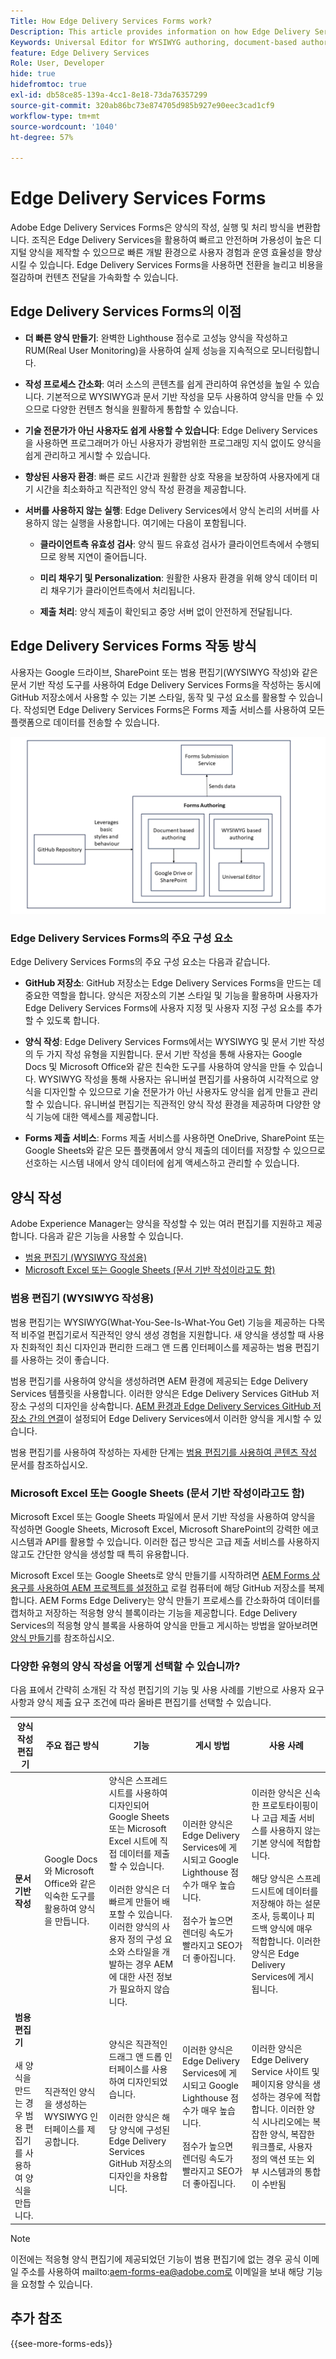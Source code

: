```yaml
---
Title: How Edge Delivery Services Forms work?
Description: This article provides information on how Edge Delivery Services Forms work. It also provides information on various form authoring platforms, including the Universal Editor and document-based authoring.
Keywords: Universal Editor for WYSIWYG authoring, document-based authoring, Working of Edge Delivery Services Forms, How Edge Delivery Services Forms work?
feature: Edge Delivery Services
Role: User, Developer
hide: true
hidefromtoc: true
exl-id: db58ce85-139a-4cc1-8e18-73da76357299
source-git-commit: 320ab86bc73e874705d985b927e90eec3cad1cf9
workflow-type: tm+mt
source-wordcount: '1040'
ht-degree: 57%

---
```



# Edge Delivery Services Forms

Adobe Edge Delivery Services Forms은 양식의 작성, 실행 및 처리 방식을 변환합니다. 조직은 Edge Delivery Services을 활용하여 빠르고 안전하며 가용성이 높은 디지털 양식을 제작할 수 있으므로 빠른 개발 환경으로 사용자 경험과 운영 효율성을 향상시킬 수 있습니다. Edge Delivery Services Forms을 사용하면 전환을 늘리고 비용을 절감하며 컨텐츠 전달을 가속화할 수 있습니다.

## Edge Delivery Services Forms의 이점

* **더 빠른 양식 만들기**: 완벽한 Lighthouse 점수로 고성능 양식을 작성하고 RUM(Real User Monitoring)을 사용하여 실제 성능을 지속적으로 모니터링합니다.

* **작성 프로세스 간소화**: 여러 소스의 콘텐츠를 쉽게 관리하여 유연성을 높일 수 있습니다. 기본적으로 WYSIWYG과 문서 기반 작성을 모두 사용하여 양식을 만들 수 있으므로 다양한 컨텐츠 형식을 원활하게 통합할 수 있습니다.

* **기술 전문가가 아닌 사용자도 쉽게 사용할 수 있습니다**: Edge Delivery Services을 사용하면 프로그래머가 아닌 사용자가 광범위한 프로그래밍 지식 없이도 양식을 쉽게 관리하고 게시할 수 있습니다.

* **향상된 사용자 환경**: 빠른 로드 시간과 원활한 상호 작용을 보장하여 사용자에게 대기 시간을 최소화하고 직관적인 양식 작성 환경을 제공합니다.

* **서버를 사용하지 않는 실행**: Edge Delivery Services에서 양식 논리의 서버를 사용하지 않는 실행을 사용합니다. 여기에는 다음이 포함됩니다.

   * **클라이언트측 유효성 검사**: 양식 필드 유효성 검사가 클라이언트측에서 수행되므로 왕복 지연이 줄어듭니다.

   * **미리 채우기 및 Personalization**: 원활한 사용자 환경을 위해 양식 데이터 미리 채우기가 클라이언트측에서 처리됩니다.

   * **제출 처리**: 양식 제출이 확인되고 중앙 서버 없이 안전하게 전달됩니다.

## Edge Delivery Services Forms 작동 방식

사용자는 Google 드라이브, SharePoint 또는 범용 편집기(WYSIWYG 작성)와 같은 문서 기반 작성 도구를 사용하여 Edge Delivery Services Forms을 작성하는 동시에 GitHub 저장소에서 사용할 수 있는 기본 스타일, 동작 및 구성 요소를 활용할 수 있습니다. 작성되면 Edge Delivery Services Forms은 Forms 제출 서비스를 사용하여 모든 플랫폼으로 데이터를 전송할 수 있습니다.

![Edge Delivery Services Forms 작동 방식](/help/edge/docs/forms/assets/eds-forms-working.png)

### Edge Delivery Services Forms의 주요 구성 요소

Edge Delivery Services Forms의 주요 구성 요소는 다음과 같습니다.

* **GitHub 저장소**: GitHub 저장소는 Edge Delivery Services Forms을 만드는 데 중요한 역할을 합니다. 양식은 저장소의 기본 스타일 및 기능을 활용하며 사용자가 Edge Delivery Services Forms에 사용자 지정 및 사용자 지정 구성 요소를 추가할 수 있도록 합니다.

* **양식 작성**: Edge Delivery Services Forms에서는 WYSIWYG 및 문서 기반 작성의 두 가지 작성 유형을 지원합니다. 문서 기반 작성을 통해 사용자는 Google Docs 및 Microsoft Office와 같은 친숙한 도구를 사용하여 양식을 만들 수 있습니다. WYSIWYG 작성을 통해 사용자는 유니버설 편집기를 사용하여 시각적으로 양식을 디자인할 수 있으므로 기술 전문가가 아닌 사용자도 양식을 쉽게 만들고 관리할 수 있습니다. 유니버설 편집기는 직관적인 양식 작성 환경을 제공하며 다양한 양식 기능에 대한 액세스를 제공합니다.

* **Forms 제출 서비스**: Forms 제출 서비스를 사용하면 OneDrive, SharePoint 또는 Google Sheets와 같은 모든 플랫폼에서 양식 제출의 데이터를 저장할 수 있으므로 선호하는 시스템 내에서 양식 데이터에 쉽게 액세스하고 관리할 수 있습니다.

## 양식 작성

Adobe Experience Manager는 양식을 작성할 수 있는 여러 편집기를 지원하고 제공합니다. 다음과 같은 기능을 사용할 수 있습니다.
* [범용 편집기 (WYSIWYG 작성용)](#universal-editor-for-wysiwyg-authoring)
* [Microsoft Excel 또는 Google Sheets (문서 기반 작성이라고도 함)](#microsoft-excel-or-google-sheets-known-as-document-based-authoring)

### 범용 편집기 (WYSIWYG 작성용)

범용 편집기는 WYSIWYG(What-You-See-Is-What-You Get) 기능을 제공하는 다목적 비주얼 편집기로서 직관적인 양식 생성 경험을 지원합니다. 새 양식을 생성할 때 사용자 친화적인 최신 디자인과 편리한 드래그 앤 드롭 인터페이스를 제공하는 범용 편집기를 사용하는 것이 좋습니다.

범용 편집기를 사용하여 양식을 생성하려면 AEM 환경에 제공되는 Edge Delivery Services 템플릿을 사용합니다. 이러한 양식은 Edge Delivery Services GitHub 저장소 구성의 디자인을 상속합니다. [AEM 환경과 Edge Delivery Services GitHub 저장소 간의 연결](/help/edge/docs/forms/publishing-forms.md)이 설정되어 Edge Delivery Services에서 이러한 양식을 게시할 수 있습니다.

범용 편집기를 사용하여 작성하는 자세한 단계는 [범용 편집기를 사용하여 콘텐츠 작성](https://experienceleague.adobe.com/ko/docs/experience-manager-cloud-service/content/sites/authoring/universal-editor/authoring) 문서를 참조하십시오.

### Microsoft Excel 또는 Google Sheets (문서 기반 작성이라고도 함)

Microsoft Excel 또는 Google Sheets 파일에서 문서 기반 작성을 사용하여 양식을 작성하면 Google Sheets, Microsoft Excel, Microsoft SharePoint의 강력한 에코시스템과 API를 활용할 수 있습니다. 이러한 접근 방식은 고급 제출 서비스를 사용하지 않고도 간단한 양식을 생성할 때 특히 유용합니다.

Microsoft Excel 또는 Google Sheets로 양식 만들기를 시작하려면 [AEM Forms 상용구를 사용하여 AEM 프로젝트를 설정하고](/help/edge/docs/forms/tutorial.md#create-a-new-aem-project-pre-configured-with-adaptive-forms-block) 로컬 컴퓨터에 해당 GitHub 저장소를 복제합니다. AEM Forms Edge Delivery는 양식 만들기 프로세스를 간소화하여 데이터를 캡처하고 저장하는 적응형 양식 블록이라는 기능을 제공합니다. Edge Delivery Services의 적응형 양식 블록을 사용하여 양식을 만들고 게시하는 방법을 알아보려면 [ 양식 만들기](/help/edge/docs/forms/create-forms.md)를 참조하십시오.

<!--
## Adaptive Forms editors (for Core Components or foundation components based authoring)

You can author forms that are engaging, responsive and dynamic. The Adaptive Form editor provides a user-friendly wizard that allows you to quickly create Adaptive Forms. The form wizard features easy tab navigation, enabling you to select pre-configured templates for foundation or core components, themes, data models, and submission options to create a form efficiently. 

[Authoring forms with Core Components](/help/forms/creating-adaptive-form-core-components.md) allows you to leverage standardized data capture components that can be customized, reducing development time and lowering maintenance costs for digital enrollment experiences. These forms can be published using the Adaptive Forms Block on Edge Delivery Services or through the AEM Publish instance. 

[Authoring forms with Foundation Components](/help/forms/create-an-adaptive-form.md) uses classic data capture components. These forms can only be published using the AEM Publish instance. 

You can also publish forms created using Adaptive Forms Editors on Edge Delivery Services by establishing [connection between your AEM environment and the Edge Delivery Services GitHub repository](/help/edge/docs/forms/publishing-forms.md).


| **Adaptive Forms editors** | Provides a wizard-driven approach to quickly start forms authoring using templates, styling, and predefined fields. | Use these editors to create Core Components based forms or Foundation Components based forms. | These forms can be published on Edge Delivery Services or via AEM Publish instances.  | Use these editors to create Core Components based forms or Foundation Components based forms. Ideal for scenarios involving complex forms, complex workflows, custom actions, or integrations with external systems. |  



## Types of Publishing for Edge Delivery Services Forms

You can publish Edge Delivery Services Forms on one of the following:

* **Edge Delivery Services Form Submission**: Edge Delivery Services Form Submissions ensure that form interactions, including submission and data processing, are handled efficiently and securely. This enables a faster and more reliable user experience, particularly during high traffic periods. By processing form submissions at the edge, Edge Delivery Services minimizes the reliance on a centralized server.

* **AEM Publish instance**: The AEM Forms server offers a publish instance that manages the forms and related assets available to end users.
-->

### 다양한 유형의 양식 작성을 어떻게 선택할 수 있습니까?

다음 표에서 간략히 소개된 각 작성 편집기의 기능 및 사용 사례를 기반으로 사용자 요구 사항과 양식 제출 요구 조건에 따라 올바른 편집기를 선택할 수 있습니다.

| **양식 작성 편집기** | **주요 접근 방식** | **기능** | **게시 방법** | **사용 사례** |
|--------|-----------|-------|-------|------------------------------------------------|
| **문서 기반 작성** | Google Docs와 Microsoft Office와 같은 익숙한 도구를 활용하여 양식을 만듭니다. | 양식은 스프레드시트를 사용하여 디자인되어 Google Sheets 또는 Microsoft Excel 시트에 직접 데이터를 제출할 수 있습니다. </br> </br> 이러한 양식은 더 빠르게 만들어 배포할 수 있습니다. 이러한 양식의 사용자 정의 구성 요소와 스타일을 개발하는 경우 AEM에 대한 사전 정보가 필요하지 않습니다. | 이러한 양식은 Edge Delivery Services에 게시되고 Google Lighthouse 점수가 매우 높습니다. </br> </br> 점수가 높으면 렌더링 속도가 빨라지고 SEO가 더 좋아집니다. | 이러한 양식은 신속한 프로토타이핑이나 고급 제출 서비스를 사용하지 않는 기본 양식에 적합합니다. </br> </br> 해당 양식은 스프레드시트에 데이터를 저장해야 하는 설문 조사, 등록이나 피드백 양식에 매우 적합합니다. 이러한 양식은 Edge Delivery Services에 게시됩니다. |
| **범용 편집기** </br> </br> 새 양식을 만드는 경우 범용 편집기를 사용하여 양식을 만듭니다. | 직관적인 양식을 생성하는 WYSIWYG 인터페이스를 제공합니다. | 양식은 직관적인 드래그 앤 드롭 인터페이스를 사용하여 디자인되었습니다. </br> </br> 이러한 양식은 해당 양식에 구성된 Edge Delivery Services GitHub 저장소의 디자인을 차용합니다. | 이러한 양식은 Edge Delivery Services에 게시되고 Google Lighthouse 점수가 매우 높습니다. </br> </br> 점수가 높으면 렌더링 속도가 빨라지고 SEO가 더 좋아집니다. | 이러한 양식은 Edge Delivery Service 사이트 및 페이지용 양식을 생성하는 경우에 적합합니다. 이러한 양식 시나리오에는 복잡한 양식, 복잡한 워크플로, 사용자 정의 액션 또는 외부 시스템과의 통합이 수반됨 |

>[!NOTE]
>
>
> 이전에는 적응형 양식 편집기에 제공되었던 기능이 범용 편집기에 없는 경우 공식 이메일 주소를 사용하여 mailto:aem-forms-ea@adobe.com로 이메일을 보내 해당 기능을 요청할 수 있습니다.

## 추가 참조

{{see-more-forms-eds}}
